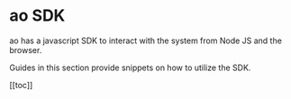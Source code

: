 # ao SDK

ao has a javascript SDK to interact with the system from Node JS and the browser.

Guides in this section provide snippets on how to utilize the SDK.

[[toc]]
